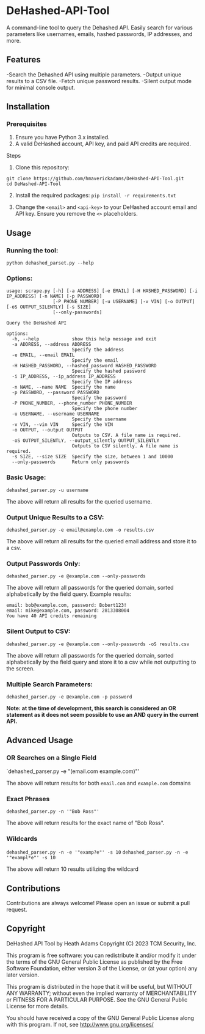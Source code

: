 # DeHashed-API-Tool
A command-line tool to query the Dehashed API. Easily search for various parameters like usernames, emails, hashed passwords, IP addresses, and more.

## Features
-Search the Dehashed API using multiple parameters.
-Output unique results to a CSV file.
-Fetch unique password results.
-Silent output mode for minimal console output.

## Installation
### Prerequisites
1. Ensure you have Python 3.x installed.
2. A valid DeHashed account, API key, and paid API credits are required.

Steps
1. Clone this repository:
```
git clone https://github.com/hmaverickadams/DeHashed-API-Tool.git
cd DeHashed-API-Tool
```

2. Install the required packages:
`pip install -r requirements.txt`

3. Change the `<email>` and `<api-key>` to your DeHashed account email and API key.  Ensure you remove the `<>` placeholders.

## Usage
### Running the tool:
`python dehashed_parset.py --help`

### Options:
```
usage: scrape.py [-h] [-a ADDRESS] [-e EMAIL] [-H HASHED_PASSWORD] [-i IP_ADDRESS] [-n NAME] [-p PASSWORD]
                 [-P PHONE_NUMBER] [-u USERNAME] [-v VIN] [-o OUTPUT] [-oS OUTPUT_SILENTLY] [-s SIZE]
                 [--only-passwords]

Query the DeHashed API

options:
  -h, --help            show this help message and exit
  -a ADDRESS, --address ADDRESS
                        Specify the address
  -e EMAIL, --email EMAIL
                        Specify the email
  -H HASHED_PASSWORD, --hashed_password HASHED_PASSWORD
                        Specify the hashed password
  -i IP_ADDRESS, --ip_address IP_ADDRESS
                        Specify the IP address
  -n NAME, --name NAME  Specify the name
  -p PASSWORD, --password PASSWORD
                        Specify the password
  -P PHONE_NUMBER, --phone_number PHONE_NUMBER
                        Specify the phone number
  -u USERNAME, --username USERNAME
                        Specify the username
  -v VIN, --vin VIN     Specify the VIN
  -o OUTPUT, --output OUTPUT
                        Outputs to CSV. A file name is required.
  -oS OUTPUT_SILENTLY, --output_silently OUTPUT_SILENTLY
                        Outputs to CSV silently. A file name is required.
  -s SIZE, --size SIZE  Specify the size, between 1 and 10000
  --only-passwords      Return only passwords
```

### Basic Usage:
`dehashed_parser.py -u username`

The above will return all results for the queried username.

### Output Unique Results to a CSV:
`dehashed_parser.py -e email@example.com -o results.csv`

The above will return all results for the queried email address and store it to a csv.

### Output Passwords Only:
`dehashed_parser.py -e @example.com --only-passwords`

The above will return all passwords for the queried domain, sorted alphabetically by the field query.  Example results:
```
email: bob@example.com, password: Bobert123!
email: mike@example.com, password: 2813308004
You have 40 API credits remaining
```

### Silent Output to CSV:
`dehashed_parser.py -e @example.com --only-passwords -oS results.csv`

The above will return all passwords for the queried domain, sorted alphabetically by the field query and store it to a csv while not outputting to the screen.

### Multiple Search Parameters:
`dehashed_parser.py -e @example.com -p password`

**Note: at the time of development, this search is considered an OR statement as it does not seem possible to use an AND query in the current API.**

## Advanced Usage
### OR Searches on a Single Field
`dehashed_parser.py -e "(email.com example.com)"'

The above will return results for both `email.com` and `example.com` domains

### Exact Phrases
`dehashed_parser.py -n '"Bob Ross"'`

The above will return results for the exact name of "Bob Ross".

### Wildcards
`dehashed_parser.py -n -e '"examp?e"' -s 10`
`dehashed_parser.py -n -e '"exampl*e"' -s 10`

The above will return 10 results utilizing the wildcard

## Contributions
Contributions are always welcome! Please open an issue or submit a pull request.

## Copyright
DeHashed API Tool by Heath Adams Copyright (C) 2023 TCM Security, Inc.

This program is free software: you can redistribute it and/or modify it under the terms of the GNU General Public License as published by the Free Software Foundation, either version 3 of the License, or (at your option) any later version.

This program is distributed in the hope that it will be useful, but WITHOUT ANY WARRANTY; without even the implied warranty of MERCHANTABILITY or FITNESS FOR A PARTICULAR PURPOSE. See the GNU General Public License for more details.

You should have received a copy of the GNU General Public License along with this program. If not, see http://www.gnu.org/licenses/
